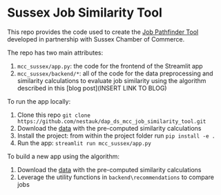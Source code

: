 # Sussex Job Similarity Tool

This repo provides the code used to create the [Job Pathfinder Tool](https://sussex-career-transitions.dap-tools.uk) developed in partnership with Sussex Chamber of Commerce.

The repo has two main attributes:

  1. `mcc_sussex/app.py`: the code for the frontend of the Streamlit app
  2. `mcc_sussex/backend/*`: all of the code for the data preprocessing and similarity calculations to evaluate job similarity using the algorithm described in this [blog post](INSERT LINK TO BLOG)

To run the app locally:
1. Clone this repo `git clone https://github.com/nestauk/dap_ds_mcc_job_similarity_tool.git`
2. Download the [data](https://nesta-open-data.s3.eu-west-2.amazonaws.com/job-pathfinder-data/data.zip) with the pre-computed similarity calculations
3. Install the project: from within the project folder run `pip install -e .`
4. Run the app: `streamlit run mcc_sussex/app.py`

To build a new app using the algorithm:
1. Download the [data](https://nesta-open-data.s3.eu-west-2.amazonaws.com/job-pathfinder-data/data.zip) with the pre-computed similarity calculations
2. Leverage the utility functions in `backend\recommendations` to compare jobs  

